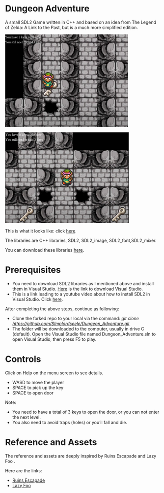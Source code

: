 # Dungeon Adventure

A small SDL2 Game written in C++ and based on an idea from The Legend of Zelda: A Link to the Past, but is a much more simplified edition.

![](media/ead2a83b9238f8bd03e9152db365cddd.png)

![](media/31a45f34fedbd765f5f93665fc748c56.png)

This is what it looks like: click [here](https://www.youtube.com/watch?v=ZUIyq97FVTQ&ab_channel=Tu%E1%BA%A5nAnhNguy%E1%BB%85nNg%E1%BB%8Dc).

The libraries are C++ libraries, SDL2, SDL2_image, SDL2_font,SDL2_mixer.

You can download these libraries [here](https://github.com/libsdl-org/SDL/releases/tag/release-2.30.2).

# Prerequisites

-   You need to download SDL2 libraries as I mentioned above and install them in Visual Studio. [Here](https://visualstudio.microsoft.com/fr/downloads/) is the link to download Visual Studio.
-   This is a link leading to a youtube video about how to install SDL2 in Visual Studio. Click [here](https://www.youtube.com/watch?v=UgJadfInqyo&ab_channel=Th%C3%A0nhAnOfficial).

After completing the above steps, continue as following:

-   Clone the forked repo to your local via the command: *git clone https://github.com/SImplordseele/Dungeon_Adventure.git*
-   The folder will be downloaded to the computer, usually in drive C (default). Open the Visual Studio file named Dungeon_Adventure.sln to open Visual Studio, then press F5 to play.

# Controls

Click on Help on the menu screen to see details.

-   WASD to move the player
-   SPACE to pick up the key
-   SPACE to open door

Note:

-   You need to have a total of 3 keys to open the door, or you can not enter the next level.
-   You also need to avoid traps (holes) or you’ll fall and die.

# Reference and Assets

The reference and assets are deeply inspired by Ruins Escapade and Lazy Foo .

Here are the links:

-   [Ruins Escapade](https://github.com/AparaV/Ruins-Escapade)
-   [Lazy Foo](https://lazyfoo.net/tutorials/SDL/)
